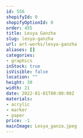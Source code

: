 ```yaml
---
id: 556
shopifyId: 0
shopifyOptionId: 0
order: 455
title: Lesya Ganzha
slug: lesya-ganzha
url: art-works/lesya-ganzha
aliases: []
categories:
- graphics
inStock: true
isVisible: false
location: ""
height: 30
width: 21
date: 2022-01-01T00:00:00Z
materials:
- acrylic
- marker
- paper
price: -1
mainImage: Lesya_ganza.jpeg
---
```

